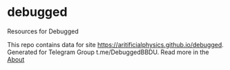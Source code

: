 # debugged
Resources for Debugged

This repo contains data for site https://aritificialphysics.github.io/debugged.
Generated for Telegram Group t.me/DebuggedBBDU. Read more in the [About](about.md)
